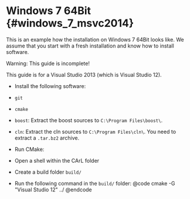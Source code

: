 Windows 7 64Bit {#windows_7_msvc2014}
==========

This is an example how the installation on Windows 7 64Bit looks like.
We assume that you start with a fresh installation and know how to install software.

Warning: This guide is incomplete!

This guide is for a Visual Studio 2013 (which is Visual Studio 12).

- Install the following software:
 - `git`
 - `cmake`
 - `boost`: Extract the boost sources to `C:\Program Files\boost\`.
 - `cln`: Extract the cln sources to `C:\Program Files\cln\`. You need to extract a `.tar.bz2` archive.

- Run CMake:
 - Open a shell within the CArL folder
 - Create a build folder `build/`
 - Run the following command in the `build/` folder:
@code
cmake -G "Visual Studio 12" ../
@endcode
